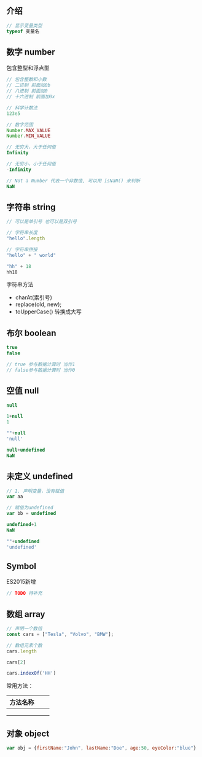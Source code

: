 

## 介绍

```javascript
// 显示变量类型
typeof 变量名
```



## 数字 number

包含整型和浮点型

```javascript
// 包含整数和小数
// 二进制 前面加0b
// 八进制 前面加0
// 十六进制 前面加0x

// 科学计数法
123e5

// 数字范围
Number.MAX_VALUE
Number.MIN_VALUE

// 无穷大，大于任何值
Infinity

// 无穷小，小于任何值
-Infinity

// Not a Number 代表一个非数值, 可以用 isNaN() 来判断
NaN
```





## 字符串 string

```javascript
// 可以是单引号 也可以是双引号

// 字符串长度
"hello".length

// 字符串拼接
"hello" + " world"

"hh" + 18
hh18
```



字符串方法

- charAt(索引号)
- replace(old, new);
- toUpperCase() 转换成大写



## 布尔 boolean

```javascript
true
false

// true 参与数据计算时 当作1
// false参与数据计算时 当作0
```

## 空值 null

```javascript
null

1+null
1

""+null
'null'

null+undefined
NaN
```



## 未定义 undefined

```javascript
// 1. 声明变量，没有赋值
var aa

// 赋值为undefined
var bb = undefined

undefined+1
NaN

""+undefined
'undefined'
```



## Symbol

ES2015新增

```javascript
// TODO 待补充
```



## 数组 array

```javascript
// 声明一个数组
const cars = ["Tesla", "Volvo", "BMW"];

// 数组元素个数
cars.length

cars[2]

cars.indexOf('HH')
```



常用方法：

| **方法名称** |      |      |
| ------------ | ---- | ---- |
|              |      |      |
|              |      |      |
|              |      |      |



## 对象 object

```javascript
var obj = {firstName:"John", lastName:"Doe", age:50, eyeColor:"blue"}

```



